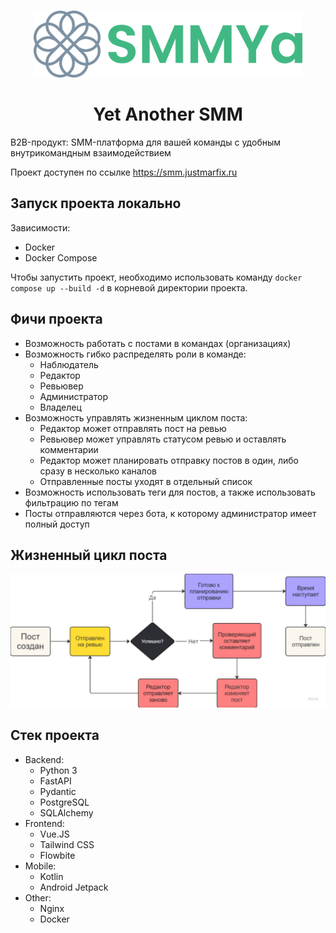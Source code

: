 <br />
<p align="center">
  <a href="https://github.com/Central-University-IT-prod/PROD-yet-another-common">
    <img src="images/logo.png" alt="Logo" width="430" >
  </a>

  <h1 align="center">Yet Another SMM</h1>
</p>

B2B-продукт: SMM-платформа для вашей команды с удобным внутрикомандным взаимодействием

Проект доступен по ссылке https://smm.justmarfix.ru

## Запуск проекта локально
Зависимости:
- Docker
- Docker Compose

Чтобы запустить проект, необходимо использовать команду `docker compose up --build -d` в корневой директории проекта.

## Фичи проекта
- Возможность работать с постами в командах (организациях)
- Возможность гибко распределять роли в команде:
  - Наблюдатель
  - Редактор
  - Ревьювер
  - Администратор
  - Владелец
- Возможность управлять жизненным циклом поста:
  - Редактор может отправлять пост на ревью
  - Ревьювер может управлять статусом ревью и оставлять комментарии
  - Редактор может планировать отправку постов в один, либо сразу в несколько каналов
  - Отправленные посты уходят в отдельный список
- Возможность использовать теги для постов, а также использовать фильтрацию по тегам
- Посты отправляются через бота, к которому администратор имеет полный доступ

## Жизненный цикл поста
<p align="center">
  <a href="https://github.com/Central-University-IT-prod/PROD-yet-another-common">
    <img src="images/post_live_cycle.png" alt="Logo">
  </a>
</p>

## Стек проекта
- Backend:
  - Python 3
  - FastAPI
  - Pydantic
  - PostgreSQL
  - SQLAlchemy
- Frontend:
  - Vue.JS
  - Tailwind CSS
  - Flowbite
- Mobile:
  - Kotlin
  - Android Jetpack
- Other:
  - Nginx
  - Docker
